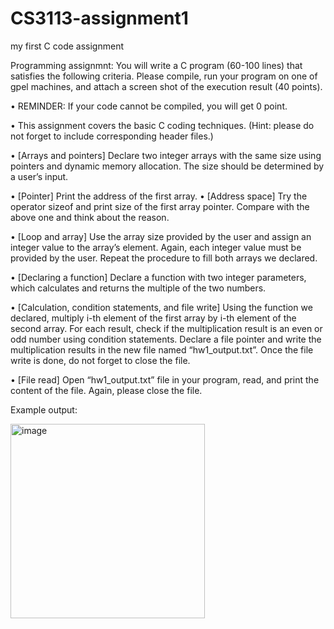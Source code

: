 # CS3113-assignment1
my first C code assignment

Programming assignmnt: You will write a C program (60-100 lines) that satisfies the following criteria. Please compile, run your program on one of gpel machines, and attach a screen shot of the execution result (40 points). 

•	REMINDER: If your code cannot be compiled, you will get 0 point.

•	This assignment covers the basic C coding techniques. (Hint: please do not forget to include corresponding header files.) 

•	[Arrays and pointers] Declare two integer arrays with the same size using pointers and dynamic memory allocation. The size should be determined by a user’s input.

•	[Pointer] Print the address of the first array. 
•	[Address space] Try the operator sizeof and print size of the first array pointer. Compare with the above one and think about the reason. 

•	[Loop and array] Use the array size provided by the user and assign an integer value to the array’s element. Again, each integer value must be provided by the user. Repeat the procedure to fill both arrays we declared.

•	[Declaring a function] Declare a function with two integer parameters, which calculates and returns the multiple of the two numbers. 

•	[Calculation, condition statements, and file write] Using the function we declared, multiply i-th element of the first array by i-th element of the second array. For each result, check if the multiplication result is an even or odd number using condition statements. Declare a file pointer and write the multiplication results in the new file named “hw1_output.txt”. Once the file write is done, do not forget to close the file.

•	[File read] Open “hw1_output.txt” file in your program, read, and print the content of the file. Again, please close the file.

Example output:

<img width="311" alt="image" src="https://github.com/Kyu90002/CS3113-assignment1/assets/79064939/7034d0f2-303e-4c45-a3c3-68fda8657b95">


 
